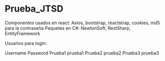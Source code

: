 # Prueba_JTSD

Componentes usados en react: Axios, bootstrap, reactstrap, cookies, md5 para la contraseña 
Paquetes en C#: NewtonSoft, RestSharp, EntityFramework

Usuarios para login:

Username	Password
Prueba1	   prueba1
Prueba2	   prueba2
Prueba3	   prueba3

